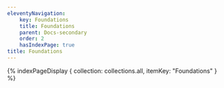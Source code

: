 ```yaml
---
eleventyNavigation:
    key: Foundations
    title: Foundations
    parent: Docs-secondary
    order: 2
    hasIndexPage: true
title: Foundations
---
```


{% indexPageDisplay {
collection: collections.all,
itemKey: "Foundations"
} %}
